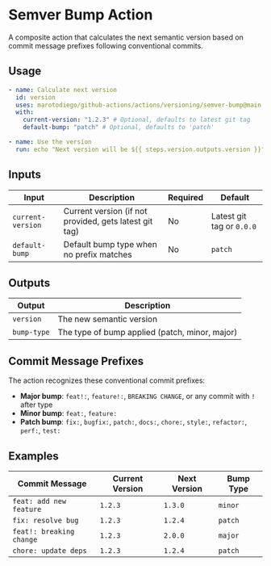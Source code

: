 # Semver Bump Action

A composite action that calculates the next semantic version based on commit message prefixes following conventional commits.

## Usage

```yaml
- name: Calculate next version
  id: version
  uses: marotodiego/github-actions/actions/versioning/semver-bump@main
  with:
    current-version: "1.2.3" # Optional, defaults to latest git tag
    default-bump: "patch" # Optional, defaults to 'patch'

- name: Use the version
  run: echo "Next version will be ${{ steps.version.outputs.version }}"
```

## Inputs

| Input             | Description                                            | Required | Default                   |
| ----------------- | ------------------------------------------------------ | -------- | ------------------------- |
| `current-version` | Current version (if not provided, gets latest git tag) | No       | Latest git tag or `0.0.0` |
| `default-bump`    | Default bump type when no prefix matches               | No       | `patch`                   |

## Outputs

| Output      | Description                                    |
| ----------- | ---------------------------------------------- |
| `version`   | The new semantic version                       |
| `bump-type` | The type of bump applied (patch, minor, major) |

## Commit Message Prefixes

The action recognizes these conventional commit prefixes:

- **Major bump**: `feat!:`, `feature!:`, `BREAKING CHANGE`, or any commit with `!` after type
- **Minor bump**: `feat:`, `feature:`
- **Patch bump**: `fix:`, `bugfix:`, `patch:`, `docs:`, `chore:`, `style:`, `refactor:`, `perf:`, `test:`

## Examples

| Commit Message           | Current Version | Next Version | Bump Type |
| ------------------------ | --------------- | ------------ | --------- |
| `feat: add new feature`  | `1.2.3`         | `1.3.0`      | `minor`   |
| `fix: resolve bug`       | `1.2.3`         | `1.2.4`      | `patch`   |
| `feat!: breaking change` | `1.2.3`         | `2.0.0`      | `major`   |
| `chore: update deps`     | `1.2.3`         | `1.2.4`      | `patch`   |
